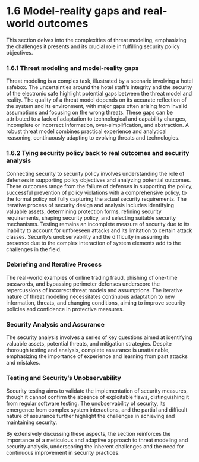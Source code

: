 # 1.6 Model-reality gaps and real-world outcomes
This section delves into the complexities of threat modeling, emphasizing the challenges it presents and its crucial role in fulfilling security policy objectives.

### 1.6.1 Threat modeling and model-reality gaps
Threat modeling is a complex task, illustrated by a scenario involving a hotel safebox. The uncertainties around the hotel staff’s integrity and the security of the electronic safe highlight potential gaps between the threat model and reality. The quality of a threat model depends on its accurate reflection of the system and its environment, with major gaps often arising from invalid assumptions and focusing on the wrong threats. These gaps can be attributed to a lack of adaptation to technological and capability changes, incomplete or incorrect information, over-simplification, and abstraction. A robust threat model combines practical experience and analytical reasoning, continuously adapting to evolving threats and technologies.

### 1.6.2 Tying security policy back to real outcomes and security analysis
Connecting security to security policy involves understanding the role of defenses in supporting policy objectives and analyzing potential outcomes. These outcomes range from the failure of defenses in supporting the policy, successful prevention of policy violations with a comprehensive policy, to the formal policy not fully capturing the actual security requirements. The iterative process of security design and analysis includes identifying valuable assets, determining protection forms, refining security requirements, shaping security policy, and selecting suitable security mechanisms. Testing remains an incomplete measure of security due to its inability to account for unforeseen attacks and its limitation to certain attack classes. Security’s unobservability and the difficulty in assuring its presence due to the complex interaction of system elements add to the challenges in the field.

### Debriefing and Iterative Process
The real-world examples of online trading fraud, phishing of one-time passwords, and bypassing perimeter defenses underscore the repercussions of incorrect threat models and assumptions. The iterative nature of threat modeling necessitates continuous adaptation to new information, threats, and changing conditions, aiming to improve security policies and confidence in protective measures.

### Security Analysis and Assurance
The security analysis involves a series of key questions aimed at identifying valuable assets, potential threats, and mitigation strategies. Despite thorough testing and analysis, complete assurance is unattainable, emphasizing the importance of experience and learning from past attacks and mistakes.

### Testing and Security’s Unobservability
Security testing aims to validate the implementation of security measures, though it cannot confirm the absence of exploitable flaws, distinguishing it from regular software testing. The unobservability of security, its emergence from complex system interactions, and the partial and difficult nature of assurance further highlight the challenges in achieving and maintaining security.

By extensively discussing these aspects, the section reinforces the importance of a meticulous and adaptive approach to threat modeling and security analysis, underscoring the inherent challenges and the need for continuous improvement in security practices.
